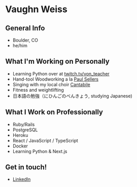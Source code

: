 # Vaughn Weiss

## General Info
- Boulder, CO
- he/him

## What I'm Working on Personally
- Learning Python over at [twitch.tv/von_teacher](https://twitch.tv/von_teacher)
- Hand-tool Woodworking a la [Paul Sellers](https://paulsellers.com/)
- Singing with my local choir [Cantabile](https://cantabilesingers.org/)
- Fitness and weightlifting
- 日本語の勉強（にひんごのべんきょう, studying Japanese)

## What I Work on Professionally
- Ruby/Rails
- PostgreSQL
- Heroku
- React / JavaScript / TypeScript
- Docker
- Learning Python & Next.js

## Get in touch!
- [LinkedIn](https://www.linkedin.com/in/vaughn-weiss-b88946116/)
